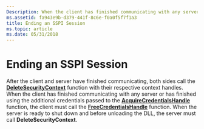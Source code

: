 ```yaml
---
Description: When the client has finished communicating with any server or has finished using the additional credentials passed to the AcquireCredentialsHandle function, the client must call the FreeCredentialsHandle function.
ms.assetid: fa943e9b-d379-441f-8c6e-f0a0f5f7f1a3
title: Ending an SSPI Session
ms.topic: article
ms.date: 05/31/2018
---
```


# Ending an SSPI Session

After the client and server have finished communicating, both sides call the [**DeleteSecurityContext**](/windows/desktop/api/Sspi/nf-sspi-deletesecuritycontext) function with their respective context handles. When the client has finished communicating with any server or has finished using the additional credentials passed to the [**AcquireCredentialsHandle**](/windows/win32/api/sspi/nf-sspi-acquirecredentialshandlea) function, the client must call the [**FreeCredentialsHandle**](/windows/desktop/api/Sspi/nf-sspi-freecredentialshandle) function. When the server is ready to shut down and before unloading the DLL, the server must call **DeleteSecurityContext**.

 

 